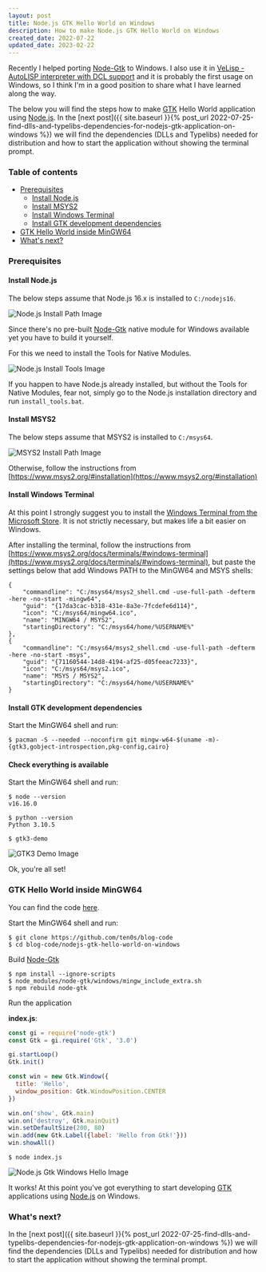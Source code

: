 ```yaml
---
layout: post
title: Node.js GTK Hello World on Windows
description: How to make Node.js GTK Hello World on Windows
created_date: 2022-07-22
updated_date: 2023-02-22
---
```


Recently I helped porting [Node-Gtk](https://github.com/romgrk/node-gtk/pull/327) to Windows. I also use it in
[VeLisp - AutoLISP interpreter with DCL support](https://github.com/ten0s/velisp) and it is probably the first usage on Windows,
so I think I'm in a good position to share what I have learned along the way.

The below you will find the steps how to make [GTK](https://www.gtk.org/) Hello World application using [Node.js](https://nodejs.org/).
In the [next post]({{ site.baseurl }}{% post_url 2022-07-25-find-dlls-and-typelibs-dependencies-for-nodejs-gtk-application-on-windows %})
we will find the dependencies (DLLs and Typelibs) needed for distribution and how to start the application without showing the terminal prompt.

### Table of contents

- [Prerequisites](#prerequisites)
  - [Install Node.js](#install-nodejs)
  - [Install MSYS2](#install-msys2)
  - [Install Windows Terminal](#install-windows-terminal)
  - [Install GTK development dependencies](#install-gtk-development-dependencies)
- [GTK Hello World inside MinGW64](#gtk-hello-world-inside-mingw64)
- [What's next?](#whats-next)


### Prerequisites

#### Install Node.js

The below steps assume that Node.js 16.x is installed to `C:/nodejs16`.

![Node.js Install Path Image](/assets/images/nodejs-gtk-hello-world-on-windows/nodejs16-path.png)

Since there's no pre-built [Node-Gtk](https://github.com/romgrk/node-gtk) native module for Windows available yet you have to build it yourself.

For this we need to install the Tools for Native Modules.

![Node.js Install Tools Image](/assets/images/nodejs-gtk-hello-world-on-windows/nodejs16-tools.png)

If you happen to have Node.js already installed, but without the Tools for Native Modules, fear not, simply go to the Node.js
installation directory and run `install_tools.bat`.


#### Install MSYS2

The below steps assume that MSYS2 is installed to `C:/msys64`.


![MSYS2 Install Path Image](/assets/images/nodejs-gtk-hello-world-on-windows/msys2-path.png)

Otherwise, follow the instructions from [https://www.msys2.org/#installation](https://www.msys2.org/#installation)


#### Install Windows Terminal

At this point I strongly suggest you to install the [Windows Terminal from the Microsoft Store](https://aka.ms/terminal).
It is not strictly necessary, but makes life a bit easier on Windows.

After installing the terminal, follow the instructions from [https://www.msys2.org/docs/terminals/#windows-terminal](https://www.msys2.org/docs/terminals/#windows-terminal), but paste the settings below that add Windows PATH to the MinGW64 and MSYS shells:

```
{
    "commandline": "C:/msys64/msys2_shell.cmd -use-full-path -defterm -here -no-start -mingw64",
    "guid": "{17da3cac-b318-431e-8a3e-7fcdefe6d114}",
    "icon": "C:/msys64/mingw64.ico",
    "name": "MINGW64 / MSYS2",
    "startingDirectory": "C:/msys64/home/%USERNAME%"
},
{
    "commandline": "C:/msys64/msys2_shell.cmd -use-full-path -defterm -here -no-start -msys",
    "guid": "{71160544-14d8-4194-af25-d05feeac7233}",
    "icon": "C:/msys64/msys2.ico",
    "name": "MSYS / MSYS2",
    "startingDirectory": "C:/msys64/home/%USERNAME%"
}
```

#### Install GTK development dependencies

Start the MinGW64 shell and run:


```
$ pacman -S --needed --noconfirm git mingw-w64-$(uname -m)-{gtk3,gobject-introspection,pkg-config,cairo}
```

#### Check everything is available

Start the MinGW64 shell and run:

```
$ node --version
v16.16.0
```

```
$ python --version
Python 3.10.5
```

```
$ gtk3-demo
```

![GTK3 Demo Image](/assets/images/nodejs-gtk-hello-world-on-windows/gtk3-demo.png)

Ok, you're all set!


### GTK Hello World inside MinGW64

You can find the code [here](https://github.com/ten0s/blog-code/tree/main/nodejs-gtk-hello-world-on-windows).

Start the MinGW64 shell and run:


```
$ git clone https://github.com/ten0s/blog-code
$ cd blog-code/nodejs-gtk-hello-world-on-windows
```

Build [Node-Gtk](https://github.com/romgrk/node-gtk)

```
$ npm install --ignore-scripts
$ node_modules/node-gtk/windows/mingw_include_extra.sh
$ npm rebuild node-gtk
```

Run the application

**index.js**:


```javascript
const gi = require('node-gtk')
const Gtk = gi.require('Gtk', '3.0')

gi.startLoop()
Gtk.init()

const win = new Gtk.Window({
  title: 'Hello',
  window_position: Gtk.WindowPosition.CENTER
})

win.on('show', Gtk.main)
win.on('destroy', Gtk.mainQuit)
win.setDefaultSize(200, 80)
win.add(new Gtk.Label({label: 'Hello from Gtk!'}))
win.showAll()
```

```
$ node index.js
```

![Node.js Gtk Windows Hello Image](/assets/images/nodejs-gtk-hello-world-on-windows/hello-gtk-mingw64.png)

It works! At this point you've got everything to start developing
[GTK](https://www.gtk.org/) applications using [Node.js](https://nodejs.org/) on Windows.



### What's next?

In the [next post]({{ site.baseurl }}{% post_url 2022-07-25-find-dlls-and-typelibs-dependencies-for-nodejs-gtk-application-on-windows %})
we will find the dependencies (DLLs and Typelibs) needed for distribution and how to start the application without showing the terminal prompt.
